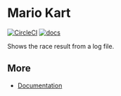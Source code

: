 Mario Kart
==============

[![CircleCI](https://circleci.com/gh/vtrmantovani/mario-kart.svg?style=svg)](https://circleci.com/gh/vtrmantovani/mario-kart)
[![docs](https://readthedocs.org/projects/mario-kart/badge/?version=latest)](https://mario-kart.readthedocs.io/en/latest/)

Shows the race result from a log file.


More
----
* [Documentation](https://mario-kart.readthedocs.io/en/latest/)